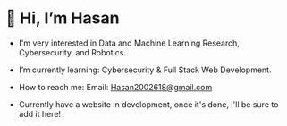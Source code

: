 # 👋 Hi, I’m Hasan
- I'm very interested in Data and Machine Learning Research, Cybersecurity, and Robotics.
- I’m currently learning: Cybersecurity & Full Stack Web Development.
- How to reach me: Email: Hasan2002618@gmail.com

- Currently have a website in development, once it's done, I'll be sure to add it here!

<!---
Hassoonu/Hassoonu is a ✨ special ✨ repository because its `README.md` (this file) appears on your GitHub profile.
You can click the Preview link to take a look at your changes.
--->
